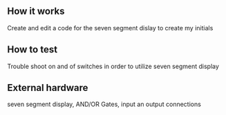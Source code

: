 <!---

This file is used to generate your project datasheet. Please fill in the information below and delete any unused
sections.

You can also include images in this folder and reference them in the markdown. Each image must be less than
512 kb in size, and the combined size of all images must be less than 1 MB.
-->

## How it works

Create and edit a code for the seven segment dislay to create my initials 
## How to test
Trouble shoot on and of switches in order to utilize seven segment display 

## External hardware

seven segment display, AND/OR Gates, input an output connections
